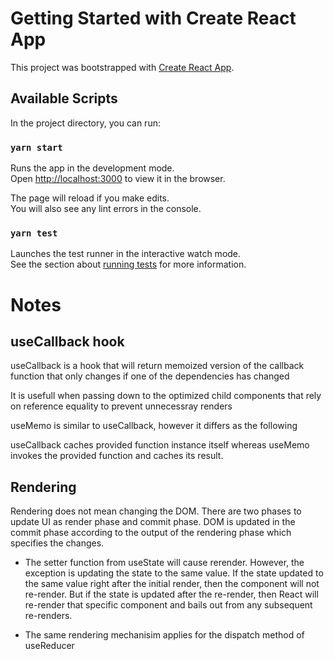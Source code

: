 # Getting Started with Create React App

This project was bootstrapped with [Create React App](https://github.com/facebook/create-react-app).

## Available Scripts

In the project directory, you can run:

### `yarn start`

Runs the app in the development mode.\
Open [http://localhost:3000](http://localhost:3000) to view it in the browser.

The page will reload if you make edits.\
You will also see any lint errors in the console.

### `yarn test`

Launches the test runner in the interactive watch mode.\
See the section about [running tests](https://facebook.github.io/create-react-app/docs/running-tests) for more information.

# Notes

## useCallback hook

useCallback is a hook that will return memoized version of the callback function that only changes if one of the dependencies has changed

It is usefull when passing down to the optimized child components that rely on reference equality to prevent unnecessray renders

useMemo is similar to useCallback, however it differs as the following

useCallback caches provided function instance itself whereas useMemo invokes the provided function and caches its result.

## Rendering

Rendering does not mean changing the DOM. There are two phases to update UI as render phase and commit phase. DOM is updated in the commit phase according to the output of the rendering phase which specifies the changes.

- The setter function from useState will cause rerender. However, the exception is updating the state to the same value. If the state updated to the same value right after the initial render, then the component will not re-render. But if the state is updated after the re-render, then React will re-render that specific component and bails out from any subsequent re-renders.

- The same rendering mechanisim applies for the dispatch method of useReducer
